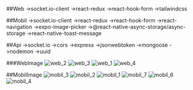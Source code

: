 ##Web 
 ->socket.io-client
 ->react-redux
 ->react-hook-form
 ->tailwindcss

 ##Mobil
 ->socket.io-client
 ->react-redux
 ->react-hook-form
 ->react-navigation
 ->expo-image-picker
 ->@react-native-async-storage/async-storage
 ->react-native-toast-message

 ##Api
 ->socket.io
 ->cors
 ->express
 ->jsonwebtoken
 ->mongoose
 ->nodemon
 ->uuid


 ###WebImage
 ![web_2](https://github.com/user-attachments/assets/2e60d167-cf38-4991-991e-be0050bafb96)
 ![web_3](https://github.com/user-attachments/assets/691aa74d-b457-46ea-a538-e642c54c8936)
 ![web_1](https://github.com/user-attachments/assets/384b2038-56c4-4dbd-9a98-c32f96ffb819)
 ![web_4](https://github.com/user-attachments/assets/702f5bda-d91e-4168-8a21-f4e366bd5ca3)

 ##MobilImage
 ![mobil_3](https://github.com/user-attachments/assets/bc3874e4-5450-46f5-833c-8cac5d572b19)
 ![mobil_2](https://github.com/user-attachments/assets/c35ba5cc-46de-4c21-8fc1-5cbd8c02cd3f)
 ![mobil_1](https://github.com/user-attachments/assets/95c239c1-38cf-4c5a-81b4-7107ecd5fec8)
 ![mobil_7](https://github.com/user-attachments/assets/0b5ea1f6-0a5d-4429-af25-b5ac0df46439)
 ![mobil_6](https://github.com/user-attachments/assets/c55deb34-ab52-4fc4-869d-94baa4c3cb2b)
 ![mobil_4](https://github.com/user-attachments/assets/3bf84159-f204-43b5-b02e-356f9c093ed6)

 
